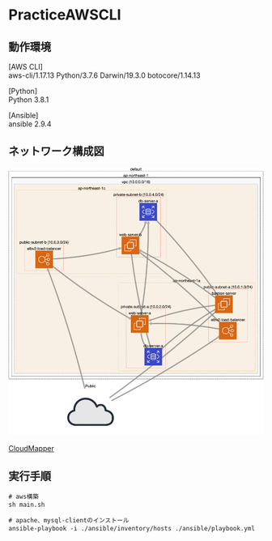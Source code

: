 # PracticeAWSCLI

## 動作環境
[AWS CLI]  
aws-cli/1.17.13 Python/3.7.6 Darwin/19.3.0 botocore/1.14.13

[Python]  
Python 3.8.1

[Ansible]  
ansible 2.9.4

## ネットワーク構成図
![network](./CloudMapper.png)

[CloudMapper](https://github.com/duo-labs/cloudmapper)
## 実行手順

```
# aws構築
sh main.sh
```

```
# apache、mysql-clientのインストール
ansible-playbook -i ./ansible/inventory/hosts ./ansible/playbook.yml
```
